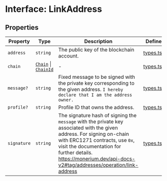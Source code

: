 # Interface: LinkAddress

## Properties

| Property | Type | Description | Defined in |
| ------ | ------ | ------ | ------ |
| `address` | `string` | The public key of the blockchain account. | [types.ts:481](https://github.com/monerium/js-monorepo/blob/main/packages/sdk/src/types.ts#L481) |
| `chain` | [`Chain`](/docs/packages/sdk/type-aliases/Chain.md) \| [`ChainId`](/docs/packages/sdk/type-aliases/ChainId.md) | - | [types.ts:494](https://github.com/monerium/js-monorepo/blob/main/packages/sdk/src/types.ts#L494) |
| `message?` | `string` | Fixed message to be signed with the private key corresponding to the given address. `I hereby declare that I am the address owner.` | [types.ts:487](https://github.com/monerium/js-monorepo/blob/main/packages/sdk/src/types.ts#L487) |
| `profile?` | `string` | Profile ID that owns the address. | [types.ts:479](https://github.com/monerium/js-monorepo/blob/main/packages/sdk/src/types.ts#L479) |
| `signature` | `string` | The signature hash of signing the `message` with the private key associated with the given address. For signing on-chain with ERC1271 contracts, use `0x`, visit the documentation for further details. https://monerium.dev/api-docs-v2#tag/addresses/operation/link-address | [types.ts:493](https://github.com/monerium/js-monorepo/blob/main/packages/sdk/src/types.ts#L493) |
